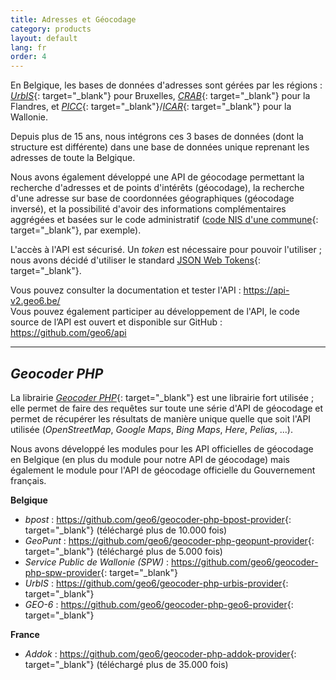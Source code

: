 ```yaml
---
title: Adresses et Géocodage
category: products
layout: default
lang: fr
order: 4
---
```


En Belgique, les bases de données d'adresses sont gérées par les régions : [*UrbIS*](https://cirb.brussels/fr/nos-solutions/urbis-solutions/urbis-data){: target="_blank"} pour Bruxelles, [*CRAB*](https://overheid.vlaanderen.be/informatie-vlaanderen/producten-diensten/centraal-referentieadressenbestand-crab){: target="_blank"} pour la Flandres, et [*PICC*](https://geoportail.wallonie.be/georeferentiel/PICC){: target="_blank"}/[*ICAR*](https://geoportail.wallonie.be/georeferentiel/icar){: target="_blank"} pour la Wallonie.

Depuis plus de 15 ans, nous intégrons ces 3 bases de données (dont la structure est  différente) dans une base de données unique reprenant les adresses de toute la Belgique.

Nous avons également développé une API de géocodage permettant la recherche d'adresses et de points d'intérêts (géocodage), la recherche d'une adresse sur base de coordonnées géographiques (géocodage inversé), et la possibilité d'avoir des informations complémentaires aggrégées et basées sur le code administratif ([code NIS d'une commune](https://statbel.fgov.be/fr/propos-de-statbel/methodologie/classifications/geographie){: target="_blank"}, par exemple).

L'accès à l'API est sécurisé. Un *token* est nécessaire pour pouvoir l'utiliser ; nous avons décidé d'utiliser le standard [JSON Web Tokens](https://jwt.io/){: target="_blank"}.

Vous pouvez consulter la documentation et tester l'API : <https://api-v2.geo6.be/>  
Vous pouvez également participer au développement de l'API, le code source de l’API est ouvert et disponible sur GitHub : <https://github.com/geo6/api>

---

## *Geocoder PHP*

La librairie [*Geocoder PHP*](https://geocoder-php.org/){: target="_blank"} est une librairie fort utilisée ; elle permet de faire des requêtes sur toute une série d'API de géocodage et permet de récupérer les résultats de manière unique quelle que soit l'API utilisée (*OpenStreetMap*, *Google Maps*, *Bing Maps*, *Here*, *Pelias*, ...).

Nous avons développé les modules pour les API officielles de géocodage en Belgique (en plus du module pour notre API de géocodage) mais également le module pour l'API de géocodage officielle du Gouvernement français.

**Belgique**

* *bpost* : <https://github.com/geo6/geocoder-php-bpost-provider>{: target="_blank"} (téléchargé plus de 10.000 fois)
* *GeoPunt* : <https://github.com/geo6/geocoder-php-geopunt-provider>{: target="_blank"}  (téléchargé plus de 5.000 fois)
* *Service Public de Wallonie (SPW)* : <https://github.com/geo6/geocoder-php-spw-provider>{: target="_blank"}
* *UrbIS* : <https://github.com/geo6/geocoder-php-urbis-provider>{: target="_blank"}
* *GEO-6* : <https://github.com/geo6/geocoder-php-geo6-provider>{: target="_blank"}

**France**

* *Addok* : <https://github.com/geo6/geocoder-php-addok-provider>{: target="_blank"}  (téléchargé plus de 35.000 fois)
